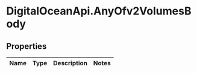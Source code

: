 # DigitalOceanApi.AnyOfv2VolumesBody

## Properties
Name | Type | Description | Notes
------------ | ------------- | ------------- | -------------
